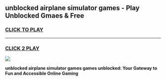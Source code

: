 
## unblocked airplane simulator games - Play Unblocked Gmaes & Free
<h3>
<a href="https://premium.freeplayer.one?title=unblocked_airplane_simulator_games&ref=20F">CLICK TO PLAY</a></h3>
<hr>

<h3>
<a href="https://premium.freeplayer.one?title=unblocked_airplane_simulator_games&ref=20F">CLICK 2 PLAY</a>
  
</h3>

<a href="https://premium.freeplayer.one?title=unblocked_airplane_simulator_games&ref=20F/"><img src="https://clearcache.store/games.png"></a>


**unblocked airplane simulator games games unblocked: Your Gateway to Fun and Accessible Online Gaming**

